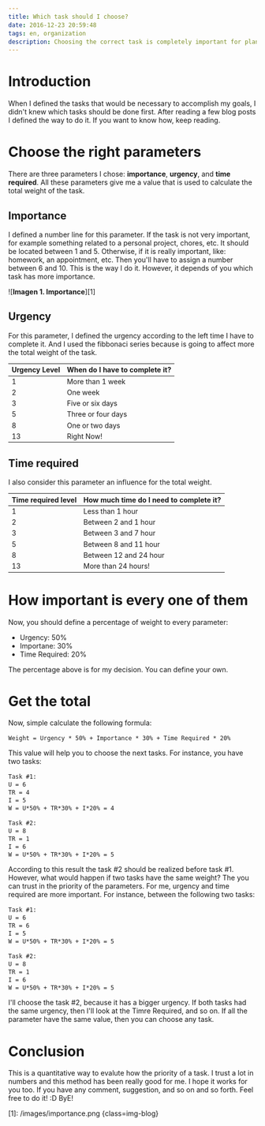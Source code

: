 ```yaml
---
title: Which task should I choose?
date: 2016-12-23 20:59:48
tags: en, organization
description: Choosing the correct task is completely important for planning your day.
---
```


# Introduction
When I defined the tasks that would be necessary to accomplish my goals, I didn't
knew which tasks should be done first. After reading a few blog posts I defined
the way to do it. If you want to know how, keep reading.

# Choose the right parameters
There are three parameters I chose: **importance**, **urgency**, and **time
required**. All these parameters give me a value that is used to calculate the
total weight of the task.

## Importance
I defined a number line for this parameter. If the task is not very important,
for example something related to a personal project, chores, etc. It should be
located between 1 and 5. Otherwise, if it is really important, like: homework,
an appointment, etc. Then you'll have to assign a number between 6 and 10.
This is the way I do it. However, it depends of you which task has more importance.

![**Imagen 1. Importance**][1]

## Urgency
For this parameter, I defined the urgency according to the left time I have to
complete it. And I used the fibbonaci series because is going to affect more
the total weight of the task.

|Urgency Level|	When do I have to complete it?|
|--|---|
|1|More than 1 week|
|2|One week|
|3|Five or six days|
|5|Three or four days|
|8|One or two days|
|13|Right Now!|

## Time required
I also consider this parameter an influence for the total weight.

|Time required level| How much time do I need to complete it?|
|--|---|
|1|Less than 1 hour|
|2|Between 2 and 1 hour|
|3|Between 3 and 7 hour|
|5|Between 8 and 11 hour|
|8|Between 12 and 24 hour|
|13|More than 24 hours!|

# How important is every one of them
Now, you should define a percentage of weight to every parameter:

- Urgency: 50%
- Importane: 30%
- Time Required: 20%

The percentage above is for my decision. You can define your own.

# Get the total
Now, simple calculate the following formula:

```
Weight = Urgency * 50% + Importance * 30% + Time Required * 20%
```

This value will help you to choose the next tasks. For instance, you have two tasks:

```
Task #1:
U = 6
TR = 4
I = 5
W = U*50% + TR*30% + I*20% = 4
```

```
Task #2:
U = 8
TR = 1
I = 6
W = U*50% + TR*30% + I*20% = 5
```

According to this result the task #2 should be realized before task #1. However,
what would happen if two tasks have the same weight? The you can trust in the
priority of the parameters. For me, urgency and time required are more important.
For instance, between the following two tasks:

```
Task #1:
U = 6
TR = 6
I = 5
W = U*50% + TR*30% + I*20% = 5
```

```
Task #2:
U = 8
TR = 1
I = 6
W = U*50% + TR*30% + I*20% = 5
```

I'll choose the task #2, because it has a bigger urgency. If both tasks had the
same urgency, then I'll look at the Timre Required, and so on. If all the parameter
have the same value, then you can choose any task.

# Conclusion
This is a quantitative way to evalute how the priority of a task. I trust a lot
in numbers and this method has been really good for me. I hope it works for you too.
If you have any comment, suggestion, and so on and so forth. Feel free to do it! :D
ByE!

[1]: /images/importance.png {class=img-blog}

